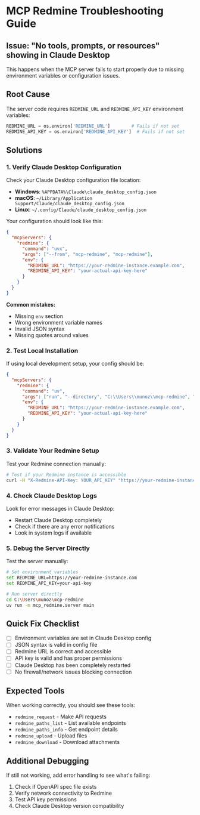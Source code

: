 # MCP Redmine Troubleshooting Guide

## Issue: "No tools, prompts, or resources" showing in Claude Desktop

This happens when the MCP server fails to start properly due to missing environment variables or configuration issues.

## Root Cause
The server code requires `REDMINE_URL` and `REDMINE_API_KEY` environment variables:

```python
REDMINE_URL = os.environ['REDMINE_URL']        # Fails if not set
REDMINE_API_KEY = os.environ['REDMINE_API_KEY']  # Fails if not set
```

## Solutions

### 1. Verify Claude Desktop Configuration

Check your Claude Desktop configuration file location:
- **Windows**: `%APPDATA%\Claude\claude_desktop_config.json`
- **macOS**: `~/Library/Application Support/Claude/claude_desktop_config.json`
- **Linux**: `~/.config/Claude/claude_desktop_config.json`

Your configuration should look like this:

```json
{
  "mcpServers": {
    "redmine": {
      "command": "uvx",
      "args": ["--from", "mcp-redmine", "mcp-redmine"],
      "env": {
        "REDMINE_URL": "https://your-redmine-instance.example.com",
        "REDMINE_API_KEY": "your-actual-api-key-here"
      }
    }
  }
}
```

**Common mistakes:**
- Missing `env` section
- Wrong environment variable names
- Invalid JSON syntax
- Missing quotes around values

### 2. Test Local Installation

If using local development setup, your config should be:

```json
{
  "mcpServers": {
    "redmine": {
      "command": "uv",
      "args": ["run", "--directory", "C:\\Users\\munoz\\mcp-redmine", "-m", "mcp_redmine.server", "main"],
      "env": {
        "REDMINE_URL": "https://your-redmine-instance.example.com",
        "REDMINE_API_KEY": "your-actual-api-key-here"
      }
    }
  }
}
```

### 3. Validate Your Redmine Setup

Test your Redmine connection manually:

```bash
# Test if your Redmine instance is accessible
curl -H "X-Redmine-API-Key: YOUR_API_KEY" "https://your-redmine-instance.com/issues.json?limit=1"
```

### 4. Check Claude Desktop Logs

Look for error messages in Claude Desktop:
- Restart Claude Desktop completely
- Check if there are any error notifications
- Look in system logs if available

### 5. Debug the Server Directly

Test the server manually:

```bash
# Set environment variables
set REDMINE_URL=https://your-redmine-instance.com
set REDMINE_API_KEY=your-api-key

# Run server directly
cd C:\Users\munoz\mcp-redmine
uv run -m mcp_redmine.server main
```

## Quick Fix Checklist

- [ ] Environment variables are set in Claude Desktop config
- [ ] JSON syntax is valid in config file
- [ ] Redmine URL is correct and accessible
- [ ] API key is valid and has proper permissions  
- [ ] Claude Desktop has been completely restarted
- [ ] No firewall/network issues blocking connection

## Expected Tools

When working correctly, you should see these tools:
- `redmine_request` - Make API requests
- `redmine_paths_list` - List available endpoints  
- `redmine_paths_info` - Get endpoint details
- `redmine_upload` - Upload files
- `redmine_download` - Download attachments

## Additional Debugging

If still not working, add error handling to see what's failing:

1. Check if OpenAPI spec file exists
2. Verify network connectivity to Redmine
3. Test API key permissions
4. Check Claude Desktop version compatibility